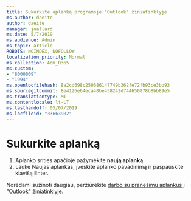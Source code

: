 ```yaml
---
title: Sukurkite aplanką programoje "Outlook" žiniatinklyje
ms.author: daeite
author: daeite
manager: joallard
ms.date: 5/7/2019
ms.audience: Admin
ms.topic: article
ROBOTS: NOINDEX, NOFOLLOW
localization_priority: Normal
ms.collection: Adm_O365
ms.custom:
- "8000009"
- "1994"
ms.openlocfilehash: 8a2cd698c250686147749b362fe72fb93ce3bb93
ms.sourcegitcommit: 8e4126e64eca48be458242d744650878b8bb89e5
ms.translationtype: MT
ms.contentlocale: lt-LT
ms.lasthandoff: 05/07/2019
ms.locfileid: "33663902"
---
```

# <a name="create-a-folder"></a>Sukurkite aplanką

1. Aplanko srities apačioje pažymėkite **naują aplanką**.
2. Lauke Naujas aplankas, įveskite aplanko pavadinimą ir paspauskite klavišą Enter.

Norėdami sužinoti daugiau, peržiūrėkite [darbo su pranešimų aplankus į "Outlook" žiniatinklyje](https://support.office.com/article/ae0f10d6-54e7-4f29-acd3-78cdc3fdcb9f).